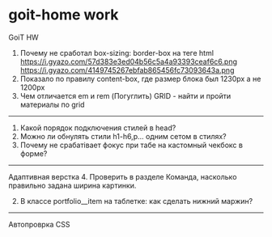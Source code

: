 # goit-home work

GoiT HW

1. Почему не сработал box-sizing: border-box на теге html
   https://i.gyazo.com/57d383e3ed04b56c5a4a93393ceaf6c6.png
   https://i.gyazo.com/4149745267ebfab865456fc73093643a.png
2. Показало по правилу content-box, где размер блока был 1230px а не 1200px
3. Чем отличается em и rem (Погуглить)
   GRID - найти и пройти материалы по grid

---

1. Какой порядок подключения стилей в head?
2. Можно ли обнулять стили h1-h6,p... одним сетом в стилях?
3. Почему не срабатівает фокус при табе на кастомный чекбокс в форме?

---

Адаптивная верстка 4. Проверить в разделе Команда, насколько правильно задана ширина картинки.

2. В классе portfolio\_\_item на таблетке: как сделать нижний маржин?

---

Автопроврка CSS
